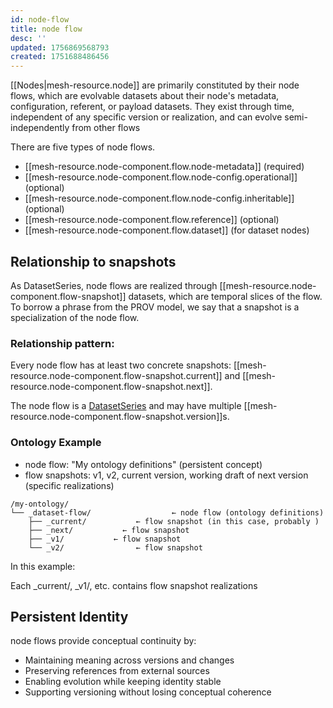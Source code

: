 ```yaml
---
id: node-flow
title: node flow
desc: ''
updated: 1756869568793
created: 1751688486456
---
```


[[Nodes|mesh-resource.node]] are primarily constituted by their node flows, which are evolvable datasets about their node's metadata, configuration, referent, or payload datasets. They exist through time, independent of any specific version or realization, and can evolve semi-independently from other flows

There are five types of node flows.

- [[mesh-resource.node-component.flow.node-metadata]] (required)
- [[mesh-resource.node-component.flow.node-config.operational]] (optional)
- [[mesh-resource.node-component.flow.node-config.inheritable]] (optional)
- [[mesh-resource.node-component.flow.reference]] (optional)
- [[mesh-resource.node-component.flow.dataset]] (for dataset nodes)


## Relationship to snapshots

As DatasetSeries, node flows are realized through [[mesh-resource.node-component.flow-snapshot]] datasets, which are temporal slices of the flow. To borrow a phrase from the PROV model, we say that a snapshot is a specialization of the node flow.

### Relationship pattern:

Every node flow has at least two concrete snapshots: [[mesh-resource.node-component.flow-snapshot.current]] and [[mesh-resource.node-component.flow-snapshot.next]].

The node flow is a [DatasetSeries](https://www.w3.org/TR/vocab-dcat-3/#Class:Dataset_Series) and may have multiple [[mesh-resource.node-component.flow-snapshot.version]]s.


### Ontology Example

- node flow: "My ontology definitions" (persistent concept)
- flow snapshots: v1, v2, current version, working draft of next version (specific realizations)


```file
/my-ontology/
└── _dataset-flow/                  ← node flow (ontology definitions)
    ├── _current/           ← flow snapshot (in this case, probably )
    ├── _next/           ← flow snapshot
    ├── _v1/           ← flow snapshot
    └── _v2/                ← flow snapshot
```

In this example:

Each _current/, _v1/, etc. contains flow snapshot realizations

## Persistent Identity

node flows provide conceptual continuity by:

- Maintaining meaning across versions and changes
- Preserving references from external sources
- Enabling evolution while keeping identity stable
- Supporting versioning without losing conceptual coherence
